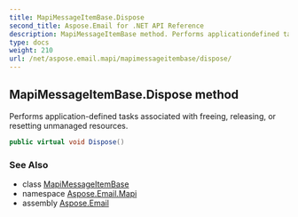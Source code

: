 ```yaml
---
title: MapiMessageItemBase.Dispose
second_title: Aspose.Email for .NET API Reference
description: MapiMessageItemBase method. Performs applicationdefined tasks associated with freeing releasing or resetting unmanaged resources
type: docs
weight: 210
url: /net/aspose.email.mapi/mapimessageitembase/dispose/
---
```

## MapiMessageItemBase.Dispose method

Performs application-defined tasks associated with freeing, releasing, or resetting unmanaged resources.

```csharp
public virtual void Dispose()
```

### See Also

* class [MapiMessageItemBase](../)
* namespace [Aspose.Email.Mapi](../../mapimessageitembase/)
* assembly [Aspose.Email](../../../)


